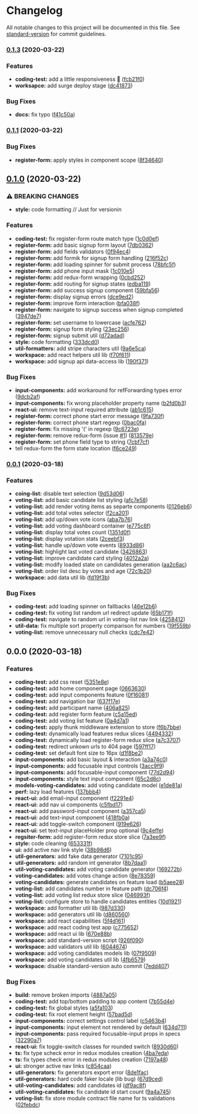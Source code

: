 # Changelog

All notable changes to this project will be documented in this file. See [standard-version](https://github.com/conventional-changelog/standard-version) for commit guidelines.

### [0.1.3](https://github.com/sebastiandg7/tf-react-coding-test/compare/v0.1.1...v0.1.3) (2020-03-22)


### Features

* **coding-test:** add a little responsiveness 📱 ([fcb21f0](https://github.com/sebastiandg7/tf-react-coding-test/commit/fcb21f02011a6a825dad5907795be850d154f1d2))
* **worksapce:** add surge deploy stage ([dc41873](https://github.com/sebastiandg7/tf-react-coding-test/commit/dc4187398fb405962b0f68b460672d8b81ce7169))


### Bug Fixes

* **docs:** fix typo ([f41c50a](https://github.com/sebastiandg7/tf-react-coding-test/commit/f41c50ad4c65acb74ded45bc37c85976bf6c70cc))

### [0.1.1](https://github.com/sebastiandg7/tf-react-coding-test/compare/v0.1.0...v0.1.1) (2020-03-22)


### Bug Fixes

* **register-form:** apply styles in component scope ([8f34640](https://github.com/sebastiandg7/tf-react-coding-test/commit/8f34640c9749b5823460ca59c9c5bbe349c7a8ac))

## [0.1.0](https://github.com/sebastiandg7/tf-react-coding-test/compare/v0.0.1...v0.1.0) (2020-03-22)


### ⚠ BREAKING CHANGES

* **style:** code formatting // Just for versionin

### Features

* **coding-test:** fix register-form route match type ([1c0d0ef](https://github.com/sebastiandg7/tf-react-coding-test/commit/1c0d0ef519b99451073a3aea0b62742866652259))
* **register-form:** add basic signup form layout ([7db0362](https://github.com/sebastiandg7/tf-react-coding-test/commit/7db03622a2b67852e88bac0ddca5a7f755c26f45))
* **register-form:** add fields validators ([0f94ec4](https://github.com/sebastiandg7/tf-react-coding-test/commit/0f94ec4ef34a8aa1c09f199119674e0945490b46))
* **register-form:** add formik for signup form handling ([216f52c](https://github.com/sebastiandg7/tf-react-coding-test/commit/216f52c45c09d8228dac43180583e5f5baa56618))
* **register-form:** add loading spinner for submit process ([78bfc5f](https://github.com/sebastiandg7/tf-react-coding-test/commit/78bfc5f4aa4015efdf53040c4b6467fd08727925))
* **register-form:** add phone input mask ([1c010e5](https://github.com/sebastiandg7/tf-react-coding-test/commit/1c010e52dda42a3edf40e141c563137483f296ab))
* **register-form:** add redux-form wrapping ([0cbd252](https://github.com/sebastiandg7/tf-react-coding-test/commit/0cbd252a0b8ae50f5980b9eb068b7b17db8fe970))
* **register-form:** add routing for signup states ([edba119](https://github.com/sebastiandg7/tf-react-coding-test/commit/edba119bf05ed5e8947fed9489024fa437bd3513))
* **register-form:** add success signup component ([59bfa56](https://github.com/sebastiandg7/tf-react-coding-test/commit/59bfa56895e3501eac58c1a2dc6019cb16cd7b0a))
* **register-form:** display signup errors ([dce9ed2](https://github.com/sebastiandg7/tf-react-coding-test/commit/dce9ed2f11d53a4c97131ea13cc96fe706044e8c))
* **register-form:** improve form interaction ([bfa038f](https://github.com/sebastiandg7/tf-react-coding-test/commit/bfa038f0cbf9f6663a16e945964a6516b26d5535))
* **register-form:** navigate to signup success when signup completed ([3947de7](https://github.com/sebastiandg7/tf-react-coding-test/commit/3947de773abaa53c72ed7b8c25fcb9a9601fced6))
* **register-form:** set username to lowercase ([acfe762](https://github.com/sebastiandg7/tf-react-coding-test/commit/acfe7622d519821e8dfe5c0c4ba0ac409287443c))
* **register-form:** signup form styling ([23ec256](https://github.com/sebastiandg7/tf-react-coding-test/commit/23ec256cbc7d263c88e1dfeb6199e3c49ff81943))
* **register-form:** signup submit util ([d72adad](https://github.com/sebastiandg7/tf-react-coding-test/commit/d72adadfff743c477830d6ee80e685ff4ebd995d))
* **style:** code formatting ([333dcd0](https://github.com/sebastiandg7/tf-react-coding-test/commit/333dcd0afcbb778022a9ff6a95e4ccfa81321881))
* **util-formatters:** add stripe characters util ([9a6e5ca](https://github.com/sebastiandg7/tf-react-coding-test/commit/9a6e5cac6957cfd9551b3fa7987e003d6f458367))
* **workspace:** add react helpers util lib ([f70f611](https://github.com/sebastiandg7/tf-react-coding-test/commit/f70f611543e8741d0733fefea98cc45cb0305ff7))
* **workspace:** add signup api data-access lib ([190f371](https://github.com/sebastiandg7/tf-react-coding-test/commit/190f371bcbf45156db0b8be8f21eb3af2b1c466d))


### Bug Fixes

* **input-components:** add workaround for refForwarding types error ([9dcb2af](https://github.com/sebastiandg7/tf-react-coding-test/commit/9dcb2af92750a19080232bbe35490b8c7e5e7421))
* **input-components:** fix wrong placeholder property name ([b2fd0b3](https://github.com/sebastiandg7/tf-react-coding-test/commit/b2fd0b3923f3e3f745b44df9d4b846c96f6a75de))
* **react-ui:** remove text-input required attribute ([ab1c615](https://github.com/sebastiandg7/tf-react-coding-test/commit/ab1c615468fc1f1b45a2a0d0ea1e2bbf50e2f222))
* **register-form:** correct phone start error message ([9fa730f](https://github.com/sebastiandg7/tf-react-coding-test/commit/9fa730f31abbe37b3a0ad1bf4d629f77277a0e0c))
* **register-form:** correct phone start regexp ([0bac0fa](https://github.com/sebastiandg7/tf-react-coding-test/commit/0bac0faef1b2ce3d80c9f479fc36d9b43f881504))
* **register-form:** fix missing '(' in regexp ([9c6723e](https://github.com/sebastiandg7/tf-react-coding-test/commit/9c6723e9278633990a4212177e03a99cf84ebd04))
* **register-form:** remove redux-form (issue [#1](https://github.com/sebastiandg7/tf-react-coding-test/issues/1)) ([813579e](https://github.com/sebastiandg7/tf-react-coding-test/commit/813579e3417225d0c71e2e75b92b21e85b0c602e))
* **register-form:** set phone field type to string ([7cbf7cf](https://github.com/sebastiandg7/tf-react-coding-test/commit/7cbf7cfea7147a98e0de07f0de2c5cc4afdb4f4f))
* tell redux-form the form state location ([f6ce249](https://github.com/sebastiandg7/tf-react-coding-test/commit/f6ce249e1dced98000d696df4d2e979c00b03459))

### [0.0.1](https://github.com/sebastiandg7/tf-react-coding-test/compare/v0.0.0...v0.0.1) (2020-03-18)


### Features

* **coing-list:** disable text selection ([9d53d06](https://github.com/sebastiandg7/tf-react-coding-test/commit/9d53d0668bbd099848aa5f49cc8af925934a4f82))
* **voting-list:** add basic candidate list styling ([afc7e58](https://github.com/sebastiandg7/tf-react-coding-test/commit/afc7e58716204ec56b1e94d48d1f5b48c13281de))
* **voting-list:** add render voting items as separte components ([0126eb6](https://github.com/sebastiandg7/tf-react-coding-test/commit/0126eb69caa1285651b8de2dff727ee5679be6d7))
* **voting-list:** add total votes selector ([f2ca201](https://github.com/sebastiandg7/tf-react-coding-test/commit/f2ca201ccb25ecdba95c0e48008bf3dc15a8aabd))
* **voting-list:** add up/down vote icons ([aba7b76](https://github.com/sebastiandg7/tf-react-coding-test/commit/aba7b76feac1cb6a405cf3062129d306fe42fe1c))
* **voting-list:** add voting dashboard container ([e775c6f](https://github.com/sebastiandg7/tf-react-coding-test/commit/e775c6f5661503741143eb26a7f4bccb83406344))
* **voting-list:** display total votes count ([1351d0f](https://github.com/sebastiandg7/tf-react-coding-test/commit/1351d0f545228d64b2d3101a3e1016355477571a))
* **voting-list:** display votation stats ([2ceebf3](https://github.com/sebastiandg7/tf-react-coding-test/commit/2ceebf38063101c513eed43044de07b6a74be492))
* **voting-list:** handle up/down vote events ([8933d86](https://github.com/sebastiandg7/tf-react-coding-test/commit/8933d86c8384d0a8d9c47d22b579de14897ebeca))
* **voting-list:** highlight last voted candidate ([3426863](https://github.com/sebastiandg7/tf-react-coding-test/commit/3426863626070027f2f16676e158517564ac3d34))
* **voting-list:** improve candidate card styling ([4012a2a](https://github.com/sebastiandg7/tf-react-coding-test/commit/4012a2a71afdb36865be5ce088f091d11c480a8f))
* **voting-list:** modify loaded state on candidates generation ([aa2c6ac](https://github.com/sebastiandg7/tf-react-coding-test/commit/aa2c6ac7bb93b4a505cbc29179ae34499143aa12))
* **voting-list:** order list desc by votes and age ([72c1b20](https://github.com/sebastiandg7/tf-react-coding-test/commit/72c1b20e360533c4f3fbbd0cc37e73e66992636a))
* **workspace:** add data util lib ([fd19f3b](https://github.com/sebastiandg7/tf-react-coding-test/commit/fd19f3b314a15bc68817d16a875ead0030eef708))


### Bug Fixes

* **coding-test:** add loading spinner on fallbacks ([46e12b6](https://github.com/sebastiandg7/tf-react-coding-test/commit/46e12b6f7c6b1645705e9e1c29afc637e67e18e1))
* **coding-test:** fix voting list random url redirect update ([65b171f](https://github.com/sebastiandg7/tf-react-coding-test/commit/65b171fae373d9c0beceaafce26d6ae4740e8ffa))
* **coding-test:** navigate to random url in voting-list nav link ([4258412](https://github.com/sebastiandg7/tf-react-coding-test/commit/4258412d2d3d265d42c5a059531ddca6c35893c2))
* **util-data:** fix multiple sort property comparison for numbers ([19f559b](https://github.com/sebastiandg7/tf-react-coding-test/commit/19f559b02d4c30e4eb2af241d7596a950fd13477))
* **voting-list:** remove unnecessary null checks ([cdc7e42](https://github.com/sebastiandg7/tf-react-coding-test/commit/cdc7e42082911f6bac32452d40a3925ebc885104))

## 0.0.0 (2020-03-18)


### Features

* **coding-test:** add css reset ([5351e8e](https://github.com/sebastiandg7/tf-react-coding-test/commit/5351e8ead9c006e09a22ddfa72970b48b1af4905))
* **coding-test:** add home component page ([0663630](https://github.com/sebastiandg7/tf-react-coding-test/commit/0663630503d4409611694c7ff0a0af915b792105))
* **coding-test:** add input components feature ([0f16081](https://github.com/sebastiandg7/tf-react-coding-test/commit/0f16081f3169ab45faaa34f07af318e87a066b64))
* **coding-test:** add navigation bar ([637f17e](https://github.com/sebastiandg7/tf-react-coding-test/commit/637f17e4fdf6b00cde78c75c0cac5e0ff73d64ad))
* **coding-test:** add participant name ([406a825](https://github.com/sebastiandg7/tf-react-coding-test/commit/406a825de26ba754f4b0a96030f2c33f85b98e63))
* **coding-test:** add register form feature ([c5a15ed](https://github.com/sebastiandg7/tf-react-coding-test/commit/c5a15edfda4ac0967a4e322c982377439b05a6db))
* **coding-test:** add voting list feature ([0a4d7a1](https://github.com/sebastiandg7/tf-react-coding-test/commit/0a4d7a1045d978c89ad452563651bd4cee2d0128))
* **coding-test:** apply thunk middleware extension to store ([f6b7bbe](https://github.com/sebastiandg7/tf-react-coding-test/commit/f6b7bbe35be48c6cb3fcce1e3fa376a866c6218e))
* **coding-test:** dynamically load features redux slices ([4494332](https://github.com/sebastiandg7/tf-react-coding-test/commit/44943325a341cf12ca291206af7cf4ffc93b50e0))
* **coding-test:** dynamically load register-form redux slice ([a7c3707](https://github.com/sebastiandg7/tf-react-coding-test/commit/a7c370761e85b232d9b29a1aafc8de25518daa76))
* **coding-test:** redirect unkown urls to 404 page ([597ff17](https://github.com/sebastiandg7/tf-react-coding-test/commit/597ff1780de52cae67b9f620a113c6f2a7d92936))
* **coding-test:** set default font size to 16px ([d1f8be2](https://github.com/sebastiandg7/tf-react-coding-test/commit/d1f8be28632111d8b24101f28427b9f10d8b2fa1))
* **input-components:** add basic layout & interaction ([a3a74c0](https://github.com/sebastiandg7/tf-react-coding-test/commit/a3a74c0594db6ee9b5227595930f6b1fcdd088a7))
* **input-components:** add focusable input controls ([3acc9f9](https://github.com/sebastiandg7/tf-react-coding-test/commit/3acc9f9633e9608944d3508ba1fc33e7ef69385a))
* **input-components:** add focusable-input component ([77d2d94](https://github.com/sebastiandg7/tf-react-coding-test/commit/77d2d942bf7874ec5473a6963d9d861cae729428))
* **input-components:** style text input component ([65c2d8c](https://github.com/sebastiandg7/tf-react-coding-test/commit/65c2d8c4819436c12a93001355216b7336e5ec28))
* **models-voting-candidates:** add voting candidate model ([e1de81a](https://github.com/sebastiandg7/tf-react-coding-test/commit/e1de81a34faca0020be4738a48f90c2c987ec481))
* **perf:** lazy load features ([137bbb4](https://github.com/sebastiandg7/tf-react-coding-test/commit/137bbb4397eb0e0664fcebb0bd0a0070a575a3ff))
* **react-ui:** add email-input component ([f2291e4](https://github.com/sebastiandg7/tf-react-coding-test/commit/f2291e4d95063adca5f4ee5873f57598d2b0efc0))
* **react-ui:** add nav ui components ([c5fbd17](https://github.com/sebastiandg7/tf-react-coding-test/commit/c5fbd174b8e51dfcede12657a7213024f0d94055))
* **react-ui:** add password-input component ([a357ca5](https://github.com/sebastiandg7/tf-react-coding-test/commit/a357ca5fd8655e3ce517112190f96269b50bcb1e))
* **react-ui:** add text-input component ([418fb0a](https://github.com/sebastiandg7/tf-react-coding-test/commit/418fb0a5f2eb6baf0e173a0578be82fa2fad32f3))
* **react-ui:** add toggle-switch component ([919e626](https://github.com/sebastiandg7/tf-react-coding-test/commit/919e626bb5fa705fc0ac96a227f3b303b5fce347))
* **react-ui:** set text-input placeHolder prop optional ([9c4effe](https://github.com/sebastiandg7/tf-react-coding-test/commit/9c4effe722e84071c24be61f2b00f4f468fec629))
* **regsiter-form:** add register-form redux store slice ([7a3ee9f](https://github.com/sebastiandg7/tf-react-coding-test/commit/7a3ee9f91838d042e975380550a8a77ed0cdf502))
* **style:** code cleaning ([653331f](https://github.com/sebastiandg7/tf-react-coding-test/commit/653331f09c5665eb6d7d48d4d37004d8ffb37539))
* **ui:** add active nav link style ([38b98d6](https://github.com/sebastiandg7/tf-react-coding-test/commit/38b98d62aa0c1baf7f56167aad893f4536dc5451))
* **util-generators:** add fake data generator ([7101c95](https://github.com/sebastiandg7/tf-react-coding-test/commit/7101c959994bafb6af34f621d6c1e250c2db511f))
* **util-generators:** add random int generator ([8b7daa1](https://github.com/sebastiandg7/tf-react-coding-test/commit/8b7daa164a94b0c627daa82ffec483b040533eef))
* **util-voting-candidates:** add voting candidate generator ([169272b](https://github.com/sebastiandg7/tf-react-coding-test/commit/169272bec2cc45ecb5689c583a52923af4c924e1))
* **voting-candidates:** add votes change action ([8e78359](https://github.com/sebastiandg7/tf-react-coding-test/commit/8e78359e64e433fe1f7192aab67ba0a5a468771a))
* **voting-candidates:** generate candidates on feature load ([b5aee28](https://github.com/sebastiandg7/tf-react-coding-test/commit/b5aee28dded73213d538612fbbd1dbfe2e1c27a1))
* **voting-list:** add candidates number in feature path ([dc706f4](https://github.com/sebastiandg7/tf-react-coding-test/commit/dc706f4fe2548221b2eddc5dbae5abd3cdee0e23))
* **voting-list:** add voting list redux store slice ([046993f](https://github.com/sebastiandg7/tf-react-coding-test/commit/046993fc5a2d6e9de312e3ff76e8dc348fac65ea))
* **voting-list:** configure store to handle candidates entities ([10d1921](https://github.com/sebastiandg7/tf-react-coding-test/commit/10d19214318feef08b5ae93f2ea687b2d2de9442))
* **workspace:**  add formatter util lib ([987d330](https://github.com/sebastiandg7/tf-react-coding-test/commit/987d3305c703539e2a5862a59a1ef8b584f59e8e))
* **workspace:** add generators util lib ([d860560](https://github.com/sebastiandg7/tf-react-coding-test/commit/d860560e450823938412ff93c19f1f4033d7bc0a))
* **workspace:** add react capabilities ([5f4d161](https://github.com/sebastiandg7/tf-react-coding-test/commit/5f4d161d4be53c6deba5b0f242029b77b2df7949))
* **workspace:** add react coding test app ([c775652](https://github.com/sebastiandg7/tf-react-coding-test/commit/c7756529514cec08f148ee56b4513d99fa15370e))
* **workspace:** add react ui lib ([670e88b](https://github.com/sebastiandg7/tf-react-coding-test/commit/670e88b928e4fa29be27babff147d1153499d718))
* **workspace:** add standard-version script ([926f090](https://github.com/sebastiandg7/tf-react-coding-test/commit/926f090e726dafb32887148029ad8bd81bcd678e))
* **workspace:** add validators util lib ([6044674](https://github.com/sebastiandg7/tf-react-coding-test/commit/6044674b7f0eeedc6ee331746abc5f84ee401196))
* **workspace:** add voting candidates models lib ([07f9509](https://github.com/sebastiandg7/tf-react-coding-test/commit/07f950954fdd2d684a25f3fd80ddeeed94c98b67))
* **workspace:** add voting candidates util lib ([4fb6579](https://github.com/sebastiandg7/tf-react-coding-test/commit/4fb657983b7f71f7d926118e5e587c3c80b838fd))
* **workspace:** disable standard-version auto commit ([7edd407](https://github.com/sebastiandg7/tf-react-coding-test/commit/7edd407243d222b75a9807e7bcdcc78cafb080a9))


### Bug Fixes

* **build:** remove broken imports ([4887a05](https://github.com/sebastiandg7/tf-react-coding-test/commit/4887a0509a797c448c4b3ed0e8235a2a2d112461))
* **coding-test:** add top/bottom padding to app content ([7b55d4e](https://github.com/sebastiandg7/tf-react-coding-test/commit/7b55d4ec4c752dbf0ca92b8c32859961f2013eed))
* **coding-test:** fix global styles  ([a5fa103](https://github.com/sebastiandg7/tf-react-coding-test/commit/a5fa1038cc5e16c03723981c6ff6ca1670f43bf4))
* **coding-test:** fix root element height ([57bad5d](https://github.com/sebastiandg7/tf-react-coding-test/commit/57bad5dd6de71ae1aa85c4b5788f7cb613f3a8c5))
* **input-components:** correct settings control label ([c5463b4](https://github.com/sebastiandg7/tf-react-coding-test/commit/c5463b42dc1ba3e5c186479fe61afdf082d6b902))
* **input-components:** input element not rendered by default ([634d711](https://github.com/sebastiandg7/tf-react-coding-test/commit/634d71168c31756f9b9e2030610c47fb6828e44d))
* **input-components:** pass required focusable-input props in specs ([32290a7](https://github.com/sebastiandg7/tf-react-coding-test/commit/32290a7c6a0f03b3110c926b098c64d53c851078))
* **react-ui:** fix toggle-switch classes for rounded switch ([8930d60](https://github.com/sebastiandg7/tf-react-coding-test/commit/8930d6034032421c21bdf6b0f4e09f237716e3e9))
* **ts:** fix type scheck error in redux modules creation ([4ba7eda](https://github.com/sebastiandg7/tf-react-coding-test/commit/4ba7eda212eb115719beba03159d637685728b6b))
* **ts:** fix types check error in redux modules creation ([7197a48](https://github.com/sebastiandg7/tf-react-coding-test/commit/7197a48ce659669c8c0efed0d91682b87de0a69c))
* **ui:** stronger active nav links ([c854caa](https://github.com/sebastiandg7/tf-react-coding-test/commit/c854caa3094f8371ee8eabbe26a7f688da66a85e))
* **util-generators:** fix generators export error ([8de1fac](https://github.com/sebastiandg7/tf-react-coding-test/commit/8de1fac1d2b250aa464c009f3c74188a5f5887e1))
* **util-generators:** hard code faker locale (lib bug) ([67d9ced](https://github.com/sebastiandg7/tf-react-coding-test/commit/67d9ced1874d1e090d024ebedce9654a65dc981b))
* **util-voting-candidates:** add candidates id ([df9ac8f](https://github.com/sebastiandg7/tf-react-coding-test/commit/df9ac8f5dd15504c5454149361241f47afc92c6d))
* **util-voting-candidates:** fix candidate id start count ([9a4a745](https://github.com/sebastiandg7/tf-react-coding-test/commit/9a4a745ef39ac3e30ef732f0cdd2bd8b1640f389))
* **voting-list:** fix store module contract file name for ts validations ([02febdc](https://github.com/sebastiandg7/tf-react-coding-test/commit/02febdc7b46215dc8c1a0f2c447874d3dc5d4050))
